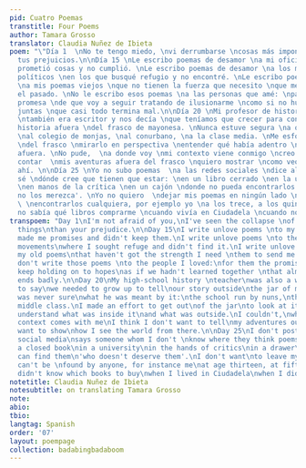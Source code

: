 ```yaml
---
pid: Cuatro Poemas
transtitle: Four Poems
author: Tamara Grosso
translator: Claudia Nuñez de Ibieta
poem: "\"Día 1  \nNo te tengo miedo, \nvi derrumbarse \ncosas más imponentes \nque
  tus prejuicios.\n\nDía 15 \nLe escribo poemas de desamor \na mi oficio \nque me
  prometió cosas y no cumplió. \nLe escribo poemas de desamor \na los movimientos
  políticos \nen los que busqué refugio y no encontré. \nLe escribo poemas de desamor
  \na mis poemas viejos \nque no tienen la fuerza que necesito \nque me envíen desde
  el pasado. \nNo le escribo esos poemas \na las personas que amé: \npara ellas la
  promesa \nde que voy a seguir tratando de ilusionarme \ncomo si no hubiéramos aprendido
  juntas \nque casi todo termina mal.\n\nDía 20 \nMi profesor de historia \ndel secundario
  \ntambién era escritor y nos decía \nque teníamos que crecer para contar \nnuestra
  historia afuera \ndel frasco de mayonesa. \nNunca estuve segura \na qué se refería:
  \nal colegio de monjas, \nal conurbano, \na la clase media. \nMe esforcé por salir
  \ndel frasco \nmirarlo en perspectiva \nentender qué había adentro \ny qué había
  afuera. \nNo pude,  \na donde voy \nmi contexto viene conmigo \ncreo que no quiero
  contar  \nmis aventuras afuera del frasco \nquiero mostrar \ncomo veo el mundo desde
  ahí. \n\nDía 25 \nYo no subo poemas  \na las redes sociales \ndice alguien que no
  sé \ndónde cree que tienen que estar: \nen un libro cerrado \nen la universidad
  \nen manos de la crítica \nen un cajón \ndonde no pueda encontrarlos nadie \n'que
  no los merezca'. \nYo no quiero  \ndejar mis poemas en ningún lado \ndonde no pueda
  \ \nencontrarlos cualquiera, por ejemplo yo \na los trece, a los quince \ncuando
  no sabía qué libros comprarme \ncuando vivía en Ciudadela \ncuando no leía poesía.\""
transpoem: "Day 1\nI'm not afraid of you,\nI've seen the collapse \nof more impressive
  things\nthan your prejudice.\n\nDay 15\nI write unlove poems \nto my craft\nthat
  made me promises and didn't keep them.\nI write unlove poems \nto the political
  movements\nwhere I sought refuge and didn't find it.\nI write unlove poems \nto
  my old poems\nthat haven't got the strength I need \nthem to send me from the past.\nI
  don't write those poems \nto the people I loved:\nfor them the promise\nthat I will
  keep holding on to hopes\nas if we hadn't learned together \nthat almost everything
  ends badly.\n\nDay 20\nMy high-school history \nteacher\nwas also a writer and used
  to say\nwe needed to grow up to tell\nour story outside\nthe jar of mayonnaise.\nI
  was never sure\nwhat he was meant by it:\nthe school run by nuns,\nthe suburbs,\nthe
  middle class.\nI made an effort to get out\nof the jar\nto look at it in perspective\nto
  understand what was inside it\nand what was outside.\nI couldn't,\nwherever I go\nmy
  context comes with me\nI think I don't want to tell\nmy adventures outside the jar\nI
  want to show\nhow I see the world from there.\n\nDay 25\nI don't post poems\non
  social media\nsays someone whom I don't \nknow where they think poems should be:\nin
  a closed book\nin a university\nin the hands of critics\nin a drawer\nwhere no one
  can find them\n'who doesn't deserve them'.\nI don't want\nto leave my poems anywhere\nthey
  can't be \nfound by anyone, for instance me\nat age thirteen, at fifteen\nwhen I
  didn't know which books to buy\nwhen I lived in Ciudadela\nwhen I didn't read poetry."
notetitle: Claudia Nuñez de Ibieta
notesubtitle: on translating Tamara Grosso
note:
abio:
tbio:
langtag: Spanish
order: '07'
layout: poempage
collection: badabingbadaboom
---
```

